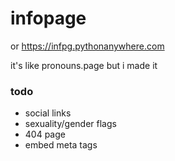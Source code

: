 # infopage
or https://infpg.pythonanywhere.com

it's like pronouns.page but i made it

### todo
* social links
* sexuality/gender flags
* 404 page
* embed meta tags
